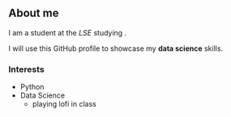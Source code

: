 ## About me

I am a student at the _LSE_ studying .

I will use this GitHub profile to showcase my **data science** skills.

### Interests

- Python 
- Data Science
    * playing lofi in class
